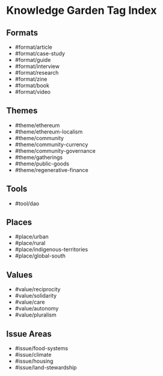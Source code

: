 # Knowledge Garden Tag Index

## Formats
- #format/article
- #format/case-study  
- #format/guide
- #format/interview  
- #format/research  
- #format/zine
- #format/book 
- #format/video

## Themes
- #theme/ethereum  
- #theme/ethereum-localism  
- #theme/community
- #theme/community-currency
- #theme/community-governance  
- #theme/gatherings
- #theme/public-goods  
- #theme/regenerative-finance

## Tools
- #tool/dao  
## Places
- #place/urban  
- #place/rural  
- #place/indigenous-territories  
- #place/global-south

## Values
- #value/reciprocity  
- #value/solidarity  
- #value/care  
- #value/autonomy
- #value/pluralism

## Issue Areas
- #issue/food-systems  
- #issue/climate  
- #issue/housing  
- #issue/land-stewardship